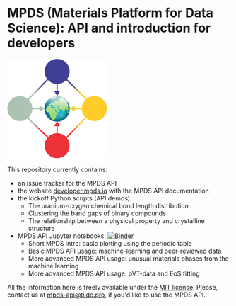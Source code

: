 MPDS (Materials Platform for Data Science): API and introduction for developers
==========

![MPDS: Materials Platform for Data Science](https://raw.githubusercontent.com/mpds-io/datascience/gh-pages/mpds.png "MPDS: Materials Platform for Data Science")

This repository currently contains:

- an issue tracker for the MPDS API
- the website [developer.mpds.io](http://developer.mpds.io) with the MPDS API documentation
- the kickoff Python scripts (API demos):
    - The uranium-oxygen chemical bond length distribution
    - Clustering the band gaps of binary compounds
    - The relationship between a physical property and crystalline structure
- MPDS API Jupyter notebooks: [![Binder](https://mybinder.org/badge.svg)](https://mybinder.org/v2/gh/mpds-io/mpds-api/gh-pages?filepath=notebooks)
    - Short MPDS intro: basic plotting using the periodic table
    - Basic MPDS API usage: machine-learning and peer-reviewed data
    - More advanced MPDS API usage: unusual materials phases from the machine learning
    - More advanced MPDS API usage: pVT-data and EoS fitting

All the information here is freely available under the [MIT license](https://en.wikipedia.org/wiki/MIT_License). Please, contact us at <mpds-api@tilde.pro>, if you'd like to use the MPDS API.
